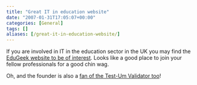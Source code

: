 ```yaml
---
title: "Great IT in education website"
date: "2007-01-31T17:05:07+00:00"
categories: [General]
tags: []
aliases: [/great-it-in-education-website/]
---
```


If you are involved in IT in the education sector in the UK you may find the [EduGeek website to be of interest](http://edugeek.net/index.php). Looks like a good place to join your fellow professionals for a good chin wag.

Oh, and the founder is also a [fan of the Test-Um Validator too](http://www.edugeek.net/index.php?name=Forums&file=viewtopic&p=57016#57016)!
